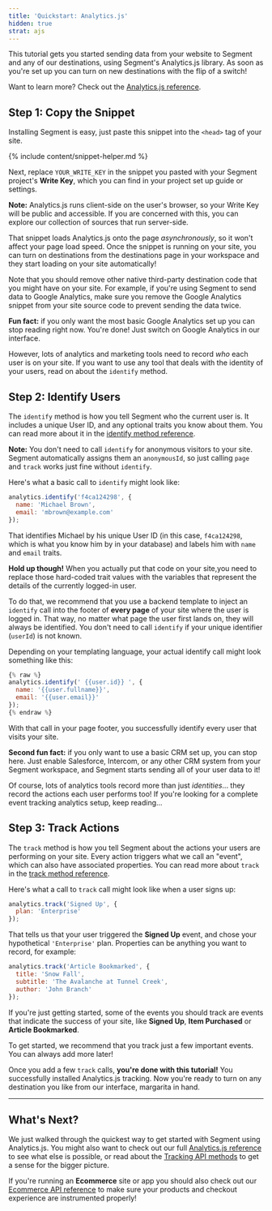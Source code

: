 ```yaml
---
title: 'Quickstart: Analytics.js'
hidden: true
strat: ajs
---
```


<!-- LR 4/21/2020: TODO: none of the quickstarts actually walk you through creating the source in the workspace -->


This tutorial gets you started sending data from your website to Segment and any of our destinations, using Segment's Analytics.js library. As soon as you're set up you can turn on new destinations with the flip of a switch!

Want to learn more? Check out the [Analytics.js reference](/docs/connections/sources/catalog/libraries/website/javascript/).


## Step 1: Copy the Snippet

Installing Segment is easy, just paste this snippet into the `<head>` tag of your site.

{% include content/snippet-helper.md %}

Next, replace `YOUR_WRITE_KEY` in the snippet you pasted with your Segment project's **Write Key**, which you can find in your project set up guide or settings.

**Note:** Analytics.js runs client-side on the user's browser, so your Write Key will be public and accessible.  If you are concerned with this, you can explore our collection of sources that run server-side.

That snippet loads Analytics.js onto the page _asynchronously_, so it won't affect your page load speed. Once the snippet is running on your site, you can turn on destinations from the destinations page in your workspace and they start loading on your site automatically!

Note that you should remove other native third-party destination code that you might have on your site. For example, if you're using Segment to send data to Google Analytics, make sure you remove the Google Analytics snippet from your site source code to prevent sending the data twice.

**Fun fact:** if you only want the most basic Google Analytics set up you can stop reading right now. You're done! Just switch on Google Analytics in our interface.

However, lots of analytics and marketing tools need to record _who_ each user is on your site. If you want to use any tool that deals with the identity of your users, read on about the `identify` method.

## Step 2: Identify Users

The `identify` method is how you tell Segment who the current user is. It includes a unique User ID, and any optional traits you know about them. You can read more about it in the [identify method reference](/docs/connections/sources/catalog/libraries/website/javascript#identify).

**Note:** You don't need to call `identify` for anonymous visitors to your site. Segment automatically assigns them an `anonymousId`, so just calling `page` and `track` works just fine without `identify`.

Here's what a basic call to `identify` might look like:

```js
analytics.identify('f4ca124298', {
  name: 'Michael Brown',
  email: 'mbrown@example.com'
});
```
That identifies Michael by his unique User ID (in this case, `f4ca124298`, which is what you know him by in your database) and labels him with `name` and `email` traits.

**Hold up though!** When you actually put that code on your site,you need to replace those hard-coded trait values with the variables that represent the details of the currently logged-in user.

To do that, we recommend that you use a backend template to inject an `identify` call into the footer of **every page** of your site where the user is logged in. That way, no matter what page the user first lands on, they will always be identified. You don't need to call `identify` if your unique identifier (`userId`) is not known.

Depending on your templating language, your actual identify call might look something like this:

```js
{% raw %}
analytics.identify(' {{user.id}} ', {
  name: '{{user.fullname}}',
  email: '{{user.email}}'
});
{% endraw %}
```

With that call in your page footer, you successfully identify every user that visits your site.

**Second fun fact:** if you only want to use a basic CRM set up, you can stop here. Just enable Salesforce, Intercom, or any other CRM system from your Segment workspace, and Segment starts sending all of your user data to it!

Of course, lots of analytics tools record more than just _identities_... they record the actions each user performs too! If you're looking for a complete event tracking analytics setup, keep reading...


## Step 3: Track Actions

The `track` method is how you tell Segment about the actions your users are performing on your site. Every action triggers what we call an "event", which can also have associated properties. You can read more about `track` in the [track method reference](/docs/connections/sources/catalog/libraries/website/javascript#track).

Here's what a call to `track` call might look like when a user signs up:

```js
analytics.track('Signed Up', {
  plan: 'Enterprise'
});
```

That tells us that your user triggered the **Signed Up** event, and chose your hypothetical `'Enterprise'` plan. Properties can be anything you want to record, for example:

```js
analytics.track('Article Bookmarked', {
  title: 'Snow Fall',
  subtitle: 'The Avalanche at Tunnel Creek',
  author: 'John Branch'
});
```

If you're just getting started, some of the events you should track are events that indicate the success of your site, like **Signed Up**, **Item Purchased** or **Article Bookmarked**.

To get started, we recommend that you track just a few important events. You can always add more later!

Once you add a few `track` calls, **you're done with this tutorial!** You successfully installed Analytics.js tracking. Now you're ready to turn on any destination you like from our interface, margarita in hand.


---


## What's Next?

We just walked through the quickest way to get started with Segment using Analytics.js. You might also want to check out our full [Analytics.js reference](/docs/connections/sources/catalog/libraries/website/javascript) to see what else is possible, or read about the [Tracking API methods](/docs/connections/sources/catalog/libraries/server/http/) to get a sense for the bigger picture.

If you're running an **Ecommerce** site or app you should also check out our [Ecommerce API reference](/docs/connections/spec/ecommerce/v2/) to make sure your products and checkout experience are instrumented properly!
